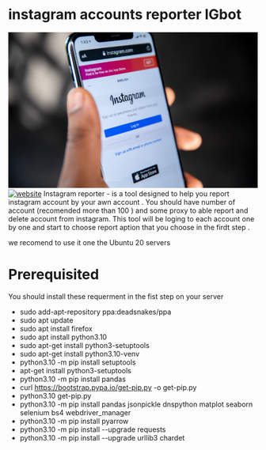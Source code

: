 # instagram accounts reporter IGbot

![image](https://github.com/4lph4shell/igbot-instagram-reporter/blob/master/Untitled-design-13.png)
[![website](https://www.4lph4.ir)](#)
Instagram reporter - is a tool designed to help you report instagram account by your awn account .
You should have number of account (recomended more than 100 ) and some proxy to able report and delete account from instagram.
This tool will be loging to each account one by one and start to choose report aption that you choose in the firdt step .

 we recomend to use it one the Ubuntu 20 servers

# Prerequisited
You should install these requerment in the fist step on your server 
- sudo add-apt-repository ppa:deadsnakes/ppa
- sudo apt update
- sudo apt install firefox
- sudo apt install python3.10
- sudo apt-get install python3-setuptools
- sudo apt-get install python3.10-venv
- python3.10 -m pip install setuptools
- apt-get install python3-setuptools
- python3.10 -m pip install pandas
- curl https://bootstrap.pypa.io/get-pip.py -o get-pip.py
- python3.10 get-pip.py
- python3.10 -m pip install pandas jsonpickle  dnspython matplot seaborn selenium bs4 webdriver_manager
- python3.10 -m pip install pyarrow
- python3.10 -m pip install --upgrade requests
- python3.10 -m pip install --upgrade urllib3 chardet

